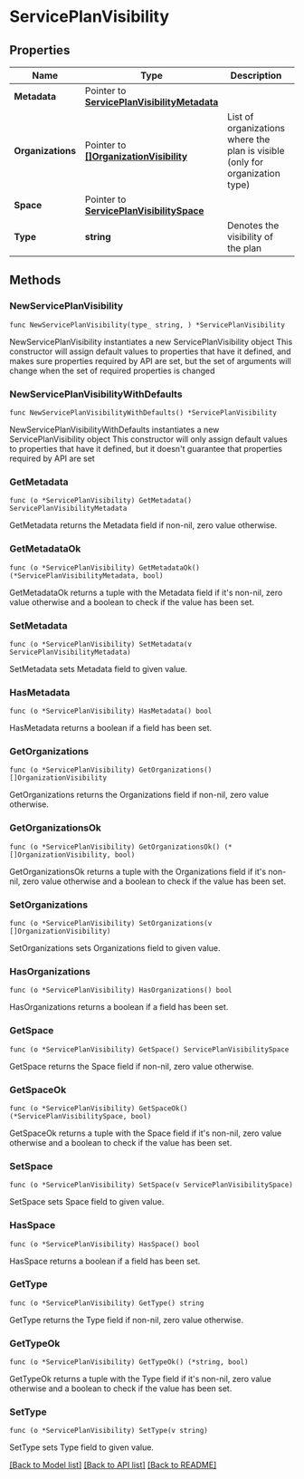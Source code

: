 # ServicePlanVisibility

## Properties

Name | Type | Description | Notes
------------ | ------------- | ------------- | -------------
**Metadata** | Pointer to [**ServicePlanVisibilityMetadata**](ServicePlanVisibilityMetadata.md) |  | [optional] 
**Organizations** | Pointer to [**[]OrganizationVisibility**](OrganizationVisibility.md) | List of organizations where the plan is visible (only for organization type) | [optional] 
**Space** | Pointer to [**ServicePlanVisibilitySpace**](ServicePlanVisibilitySpace.md) |  | [optional] 
**Type** | **string** | Denotes the visibility of the plan | 

## Methods

### NewServicePlanVisibility

`func NewServicePlanVisibility(type_ string, ) *ServicePlanVisibility`

NewServicePlanVisibility instantiates a new ServicePlanVisibility object
This constructor will assign default values to properties that have it defined,
and makes sure properties required by API are set, but the set of arguments
will change when the set of required properties is changed

### NewServicePlanVisibilityWithDefaults

`func NewServicePlanVisibilityWithDefaults() *ServicePlanVisibility`

NewServicePlanVisibilityWithDefaults instantiates a new ServicePlanVisibility object
This constructor will only assign default values to properties that have it defined,
but it doesn't guarantee that properties required by API are set

### GetMetadata

`func (o *ServicePlanVisibility) GetMetadata() ServicePlanVisibilityMetadata`

GetMetadata returns the Metadata field if non-nil, zero value otherwise.

### GetMetadataOk

`func (o *ServicePlanVisibility) GetMetadataOk() (*ServicePlanVisibilityMetadata, bool)`

GetMetadataOk returns a tuple with the Metadata field if it's non-nil, zero value otherwise
and a boolean to check if the value has been set.

### SetMetadata

`func (o *ServicePlanVisibility) SetMetadata(v ServicePlanVisibilityMetadata)`

SetMetadata sets Metadata field to given value.

### HasMetadata

`func (o *ServicePlanVisibility) HasMetadata() bool`

HasMetadata returns a boolean if a field has been set.

### GetOrganizations

`func (o *ServicePlanVisibility) GetOrganizations() []OrganizationVisibility`

GetOrganizations returns the Organizations field if non-nil, zero value otherwise.

### GetOrganizationsOk

`func (o *ServicePlanVisibility) GetOrganizationsOk() (*[]OrganizationVisibility, bool)`

GetOrganizationsOk returns a tuple with the Organizations field if it's non-nil, zero value otherwise
and a boolean to check if the value has been set.

### SetOrganizations

`func (o *ServicePlanVisibility) SetOrganizations(v []OrganizationVisibility)`

SetOrganizations sets Organizations field to given value.

### HasOrganizations

`func (o *ServicePlanVisibility) HasOrganizations() bool`

HasOrganizations returns a boolean if a field has been set.

### GetSpace

`func (o *ServicePlanVisibility) GetSpace() ServicePlanVisibilitySpace`

GetSpace returns the Space field if non-nil, zero value otherwise.

### GetSpaceOk

`func (o *ServicePlanVisibility) GetSpaceOk() (*ServicePlanVisibilitySpace, bool)`

GetSpaceOk returns a tuple with the Space field if it's non-nil, zero value otherwise
and a boolean to check if the value has been set.

### SetSpace

`func (o *ServicePlanVisibility) SetSpace(v ServicePlanVisibilitySpace)`

SetSpace sets Space field to given value.

### HasSpace

`func (o *ServicePlanVisibility) HasSpace() bool`

HasSpace returns a boolean if a field has been set.

### GetType

`func (o *ServicePlanVisibility) GetType() string`

GetType returns the Type field if non-nil, zero value otherwise.

### GetTypeOk

`func (o *ServicePlanVisibility) GetTypeOk() (*string, bool)`

GetTypeOk returns a tuple with the Type field if it's non-nil, zero value otherwise
and a boolean to check if the value has been set.

### SetType

`func (o *ServicePlanVisibility) SetType(v string)`

SetType sets Type field to given value.



[[Back to Model list]](../README.md#documentation-for-models) [[Back to API list]](../README.md#documentation-for-api-endpoints) [[Back to README]](../README.md)



